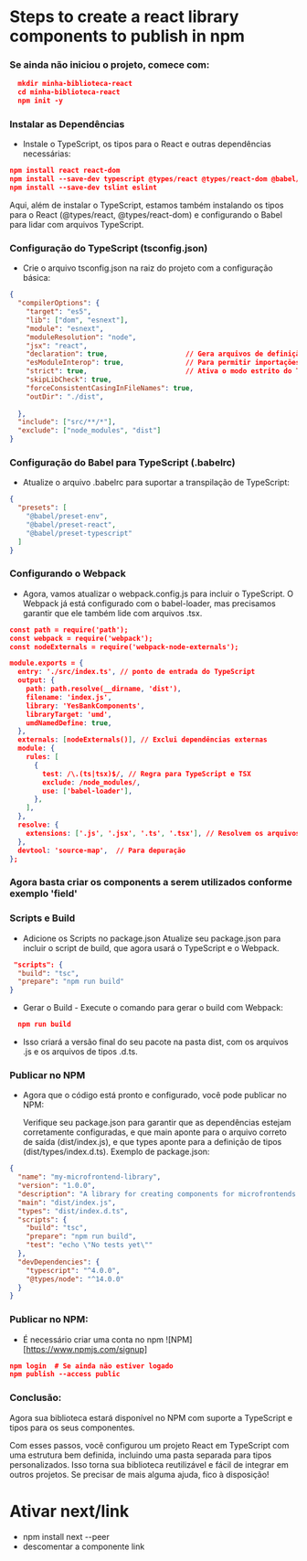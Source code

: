 # Steps to create a react library components to publish in npm

### Se ainda não iniciou o projeto, comece com:

```json
  mkdir minha-biblioteca-react
  cd minha-biblioteca-react
  npm init -y
```


### Instalar as Dependências
* Instale o TypeScript, os tipos para o React e outras dependências necessárias:
```json
npm install react react-dom
npm install --save-dev typescript @types/react @types/react-dom @babel/preset-typescript babel-loader @babel/core @babel/preset-env @babel/preset-react webpack webpack-cli webpack-node-externals
npm install --save-dev tslint eslint

```
Aqui, além de instalar o TypeScript, estamos também instalando os tipos para o React (@types/react, @types/react-dom) e configurando o Babel para lidar com arquivos TypeScript.


### Configuração do TypeScript (tsconfig.json)
* Crie o arquivo tsconfig.json na raiz do projeto com a configuração básica:

```json
{
  "compilerOptions": {
    "target": "es5",
    "lib": ["dom", "esnext"],
    "module": "esnext",
    "moduleResolution": "node",
    "jsx": "react",
    "declaration": true,                   // Gera arquivos de definição (.d.ts)
    "esModuleInterop": true,               // Para permitir importações default em módulos ComamonJS
    "strict": true,                        // Ativa o modo estrito do TypeScript
    "skipLibCheck": true,
    "forceConsistentCasingInFileNames": true,
    "outDir": "./dist",
    
  },
  "include": ["src/**/*"],
  "exclude": ["node_modules", "dist"]
}

```


###  Configuração do Babel para TypeScript (.babelrc)
* Atualize o arquivo .babelrc para suportar a transpilação de TypeScript:
```json
{
  "presets": [
    "@babel/preset-env",
    "@babel/preset-react",
    "@babel/preset-typescript"
  ]
}

```

###  Configurando o Webpack
* Agora, vamos atualizar o webpack.config.js para incluir o TypeScript. O Webpack já está configurado com o babel-loader, mas precisamos garantir que ele também lide com arquivos .tsx.

```json
const path = require('path');
const webpack = require('webpack');
const nodeExternals = require('webpack-node-externals');

module.exports = {
  entry: './src/index.ts', // ponto de entrada do TypeScript
  output: {
    path: path.resolve(__dirname, 'dist'),
    filename: 'index.js',
    library: 'YesBankComponents',
    libraryTarget: 'umd',
    umdNamedDefine: true,
  },
  externals: [nodeExternals()], // Exclui dependências externas
  module: {
    rules: [
      {
        test: /\.(ts|tsx)$/, // Regra para TypeScript e TSX
        exclude: /node_modules/,
        use: ['babel-loader'],
      },
    ],
  },
  resolve: {
    extensions: ['.js', '.jsx', '.ts', '.tsx'], // Resolvem os arquivos TS
  },
  devtool: 'source-map',  // Para depuração
};

```

### Agora basta criar os components a serem utilizados conforme exemplo 'field'



### Scripts e Build
  * Adicione os Scripts no package.json
  Atualize seu package.json para incluir o script de build, que agora usará o TypeScript e o Webpack.

  ```json
   "scripts": {
    "build": "tsc",
    "prepare": "npm run build"
  }

  ```

  * Gerar o Build - Execute o comando para gerar o build com Webpack:
  ```json
    npm run build
  ```

  *  Isso criará a versão final do seu pacote na pasta dist, com os arquivos .js e os arquivos de tipos .d.ts.



### Publicar no NPM

* Agora que o código está pronto e configurado, você pode publicar no NPM:

  Verifique seu package.json para garantir que as dependências estejam corretamente configuradas, e que main aponte para o arquivo correto de saída (dist/index.js), e que types aponte para a definição de tipos (dist/types/index.d.ts).
  Exemplo de package.json:

```json
{
  "name": "my-microfrontend-library",
  "version": "1.0.0",
  "description": "A library for creating components for microfrontends.",
  "main": "dist/index.js",
  "types": "dist/index.d.ts",
  "scripts": {
    "build": "tsc",
    "prepare": "npm run build",
    "test": "echo \"No tests yet\""
  },
  "devDependencies": {
    "typescript": "^4.0.0",
    "@types/node": "^14.0.0"
  }
}

```  


### Publicar no NPM:
* É necessário criar uma conta no npm ![NPM][https://www.npmjs.com/signup]
```json
npm login  # Se ainda não estiver logado
npm publish --access public

```


### Conclusão:

Agora sua biblioteca estará disponível no NPM com suporte a TypeScript e tipos para os seus componentes.

Com esses passos, você configurou um projeto React em TypeScript com uma estrutura bem definida, incluindo uma pasta separada para tipos personalizados. Isso torna sua biblioteca reutilizável e fácil de integrar em outros projetos. Se precisar de mais alguma ajuda, fico à disposição!



# Ativar next/link 
* npm install next --peer
* descomentar a componente link